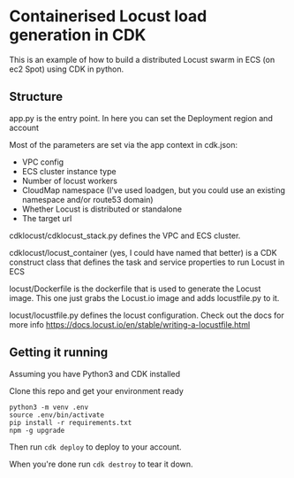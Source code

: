 
# Containerised Locust load generation in CDK

This is an example of how to build a distributed Locust swarm in ECS (on ec2 Spot) using CDK in python.


## Structure

app.py is the entry point. In here you can set the Deployment region and account


Most of the parameters are set via the app context in cdk.json:
 - VPC config
 - ECS cluster instance type
 - Number of locust workers 
 - CloudMap namespace (I've used loadgen, but you could use an existing namespace and/or route53 domain)
 - Whether Locust is distributed or standalone
 - The target url

cdklocust/cdklocust_stack.py defines the VPC and ECS cluster.

cdklocust/locust_container (yes, I could have named that better) is a CDK construct class that defines the task and service properties to run Locust in ECS 

locust/Dockerfile is the dockerfile that is used to generate the Locust image. This one just grabs the Locust.io image and adds locustfile.py to it.

locust/locustfile.py defines the locust configuration. Check out the docs for more info https://docs.locust.io/en/stable/writing-a-locustfile.html

## Getting it running

Assuming you have Python3 and CDK installed

Clone this repo and get your environment ready

```
python3 -m venv .env
source .env/bin/activate
pip install -r requirements.txt
npm -g upgrade
```



Then run ```cdk deploy``` to deploy to your account. 

When you're done run ```cdk destroy``` to tear it down.